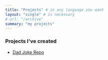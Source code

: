 ```yaml
---
title: "Projects" # in any language you want
layout: "single" # is necessary
# url: "/archive"
summary: "my projects"
---
```


### Projects I've created

- [ Dad Joke Repo](dad-joke-wednesday.herokuapp.com)